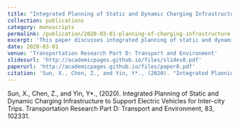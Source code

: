 ```yaml
---
title: "Integrated Planning of Static and Dynamic Charging Infrastructure to Support Electric Vehicles for Inter-city Trips"
collection: publications
category: manuscripts
permalink: /publication/2020-03-01-planning-of-charging-infrastructure
excerpt: 'This paper discusses integrated planning of static and dynamic charging infrastructure for electric vehicles.'
date: 2020-03-01
venue: 'Transportation Research Part D: Transport and Environment'
slidesurl: 'http://academicpages.github.io/files/slides8.pdf'
paperurl: 'http://academicpages.github.io/files/paper8.pdf'
citation: 'Sun, X., Chen, Z., and Yin, Y*., (2020). "Integrated Planning of Static and Dynamic Charging Infrastructure to Support Electric Vehicles for Inter-city Trips." <i>Transportation Research Part D: Transport and Environment</i>, 83, 102331.'
---
```

Sun, X., Chen, Z., and Yin, Y*., (2020). Integrated Planning of Static and Dynamic Charging Infrastructure to Support Electric Vehicles for Inter-city Trips. Transportation Research Part D: Transport and Environment, 83, 102331.
